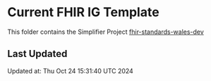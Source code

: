 # Current FHIR IG Template
This folder contains the Simplifier Project [fhir-standards-wales-dev](https://simplifier.net/fhir-standards-wales-dev)

## Last Updated

Updated at: Thu Oct 24 15:31:40 UTC 2024
